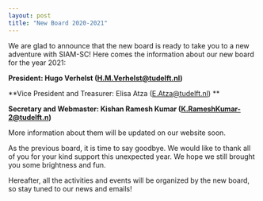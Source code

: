 ```yaml
---
layout: post
title: "New Board 2020-2021"           
---
```


We are glad to announce that the new board is ready to take you to a new adventure with SIAM-SC! Here comes the information about our new board for the year 2021:


**President: Hugo Verhelst (H.M.Verhelst@tudelft.nl)**


**Vice President and Treasurer: Elisa Atza (E.Atza@tudelft.nl) **


**Secretary and Webmaster: Kishan Ramesh Kumar (K.RameshKumar-2@tudelft.n)**


More information about them will be updated on our website soon.
 
As the previous board, it is time to say goodbye. We would like to thank all of you for your kind support this unexpected year. We hope we still brought you some brightness and fun.

Hereafter, all the activities and events will be organized by the new board, so stay tuned to our news and emails!
